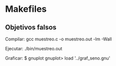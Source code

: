 # Makefiles
## Objetivos falsos

Compilar:
  gcc muestreo.c -o muestreo.out -lm -Wall


Ejecutar:
  ./bin/muestreo.out


Graficar:
         $ gnuplot
  gnuplot> load '../graf_seno.gnu'
